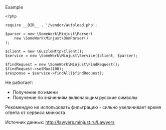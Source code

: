 Example

```$xslt
<?php

require __DIR__ . '/vendor/autoload.php';

$parser = new \SomeWork\Minjust\Parser(
    new \SomeWork\Minjust\DomParser()
);

$client = new \GuzzleHttp\Client();
$service = new \SomeWork\Minjust\Service($client, $parser);

$findRequest = new \SomeWork\Minjust\FindRequest();
$findRequest->setMax(100);
$response = $service->findAll($findRequest);
```

Не работает:
- Получение по имени
- Получение по значениям включающим русские символы

Рекомендую не использовать фильтрацию - сильно увеличивает время ответа от сервиса минюста

Источник данных: http://lawyers.minjust.ru/Lawyers